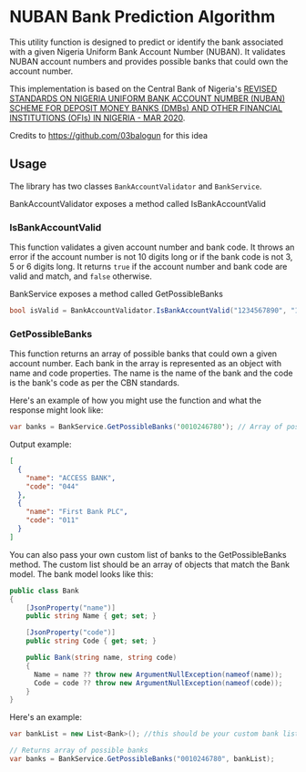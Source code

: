 # NUBAN Bank Prediction Algorithm

This utility function is designed to predict or identify the bank associated with a given Nigeria Uniform Bank Account Number (NUBAN). 
It validates NUBAN account numbers and provides possible banks that could own the account number.

This implementation is based on the Central Bank of Nigeria's [REVISED STANDARDS ON NIGERIA UNIFORM BANK ACCOUNT NUMBER (NUBAN) SCHEME FOR DEPOSIT MONEY BANKS (DMBs) AND OTHER FINANCIAL INSTITUTIONS (OFIs) IN NIGERIA - MAR 2020](https://www.cbn.gov.ng/out/2020/psmd/revised%20standards%20on%20nigeria%20uniform%20bank%20account%20number%20(nuban)%20for%20banks%20and%20other%20financial%20institutions%20.pdf).

Credits to https://github.com/03balogun for this idea

## Usage

The library has two classes `BankAccountValidator` and `BankService`.

BankAccountValidator exposes a method called IsBankAccountValid
### IsBankAccountValid

This function validates a given account number and bank code. It throws an error if the account number is not 10 digits long or if the bank code is not 3, 5 or 6 digits long. It returns `true` if the account number and bank code are valid and match, and `false` otherwise.

BankService exposes a method called GetPossibleBanks

```C#
bool isValid = BankAccountValidator.IsBankAccountValid("1234567890", "123"); // true
```

### GetPossibleBanks

This function returns an array of possible banks that could own a given account number. Each bank in the array is represented as an object with name and code properties. The name is the name of the bank and the code is the bank's code as per the CBN standards.

Here's an example of how you might use the function and what the response might look like:
```C#
var banks = BankService.GetPossibleBanks('0010246780'); // Array of possible banks
```
Output example:
```json
[
  {
    "name": "ACCESS BANK",
    "code": "044"
  },
  {
    "name": "First Bank PLC",
    "code": "011"
  }
]
```

You can also pass your own custom list of banks to the GetPossibleBanks method. The custom list should be an array of objects that match the Bank model. The bank model looks like this:


```C#
public class Bank
{
    [JsonProperty("name")]
    public string Name { get; set; }

    [JsonProperty("code")]
    public string Code { get; set; }

    public Bank(string name, string code)
    {
      Name = name ?? throw new ArgumentNullException(nameof(name));
      Code = code ?? throw new ArgumentNullException(nameof(code));
    }
}
```

Here's an example:

```C#
var bankList = new List<Bank>(); //this should be your custom bank list

// Returns array of possible banks
var banks = BankService.GetPossibleBanks("0010246780", bankList);
```

